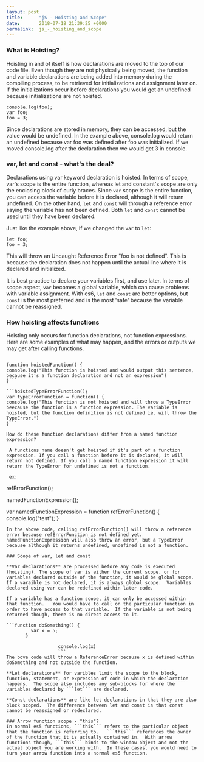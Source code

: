 ```yaml
---
layout: post
title:      "jS - Hoisting and Scope"
date:       2018-07-18 21:39:25 +0000
permalink:  js_-_hoisting_and_scope
---
```



### What is Hoisting?
Hoisting in and of itself is how declarations are moved to the top of our code file.  Even though they are not physically being moved, the function and variable declarations are being added into memory during the compiling process, to be retrieved for initializations and assignment later on.  If the initializations occur before declarations you would get an undefined because initializations are not hoisted.

```
console.log(foo);
var foo;
foo = 3;
```
Since declarations are stored in memory, they can be accessed, but the value would be undefined. In the example above, console.log would return an undefined because var foo was defined after foo was initialized.  If we moved console.log after the declaration then we would get 3 in console.

### var, let and const - what's the deal?
Declarations using var keyword declaration is hoisted. In terms of scope, var's scope is the entire function, whereas let and constant's scope are only the enclosing block of curly braces.  Since ```var``` scope is the entire function, you can access the variable before it is declared, although it will return undefined. On the other hand, ```let``` and ```const``` will through a reference error saying the variable has not been defined.  Both ```let``` and ```const``` cannot be used until they have been declared.

Just like the example above, if we changed the ```var``` to ```let```:
```console.log(foo);
let foo;
foo = 3;
```
This will throw an Uncaught Reference Error "foo is not defined". This is because the declaration does not happen until the actual line where it is declared and initialized.

It is best practice to declare your variables first, and use later. In terms of scope aspect, ```var``` becomes a global variable, which can cause problems with variable assignment.  With es6, ```let``` and ```const``` are better options, but ```const``` is the most preferred and is the most 'safe' because the variable cannot be reassigned.

### How hoisting affects functions
Hoisting only occurs for function declarations, not function expressions.  Here are some examples of what may happen, and the errors or outputs we may get after calling functions.

```hoistedFunction();

function hoistedFunction() {
console.log("This function is hoisted and would output this sentence, because it's a function declaration and not an expression")
}```

```hoistedTypeErrorFunction();
var typeErrorFunction = function() {
console.log("This function is not hoisted and will throw a TypeError beecause the function is a function expression. The variable is hoisted, but the function definition is not defined ie. will throw the TypeError.")
}```

How do these function declarations differ from a named function expression?

 A functions name doesn't get hoisted if it's part of a function expression. If you call a function before it is declared, it will return not defined. If you call a named function expression it will return the TypeError for undefined is not a function.
 
 ex:
 ```
refErrorFunction();
 
namedFunctionExpression(); 

 var namedFunctionExpression = function refErrorFunction()   {
 console.log("test");
 }
 ```
 In the above code, calling refErrorFunction() will throw a reference error because refErrorFunction is not defined yet.  namedFunctionExpression will also throw an error, but a TypeError because although it returns undefined, undefined is not a function.
 
 ### Scope of var, let and const

**Var declarations** are processed before any code is executed (hoisting). The scope of var is either the current scope, or for variables declared outside of the function, it would be global scope. If a varaible is not declared, it is always global scope.  Variables declared using var can be redefined within later code.

If a variable has a function scope, it can only be accessed within that function.   You would have to call on the particular function in order to have access to that variable.  If the variable is not being returned though, there is no direct access to it. 

```function doSomething() {
          var x = 5;
		}
					
					console.log(x)
					```
The bove code will throw a ReferenceError because x is defined within doSomething and not outside the function.

**Let declarations** for varibles limit the scope to the block, function, statement, or expression of code in which the declaration happens.  The scope also includes any sub-blocks for where the variables declared by ```let``` are declared.

**Const declarations** are like let declarations in that they are also block scoped.  The difference between let and const is that const cannot be reassigned or redeclared.

### Arrow function scope - "this"?
In normal es5 functions, ```this``` refers to the particular object that the function is referring to.   ```this``` references the owner of the function that it is actually contained in.  With arrow functions though, ```this``` binds to the window object and not the actual object you are working with.  In these cases, you would need to turn your arrow function into a normal es5 function. 


